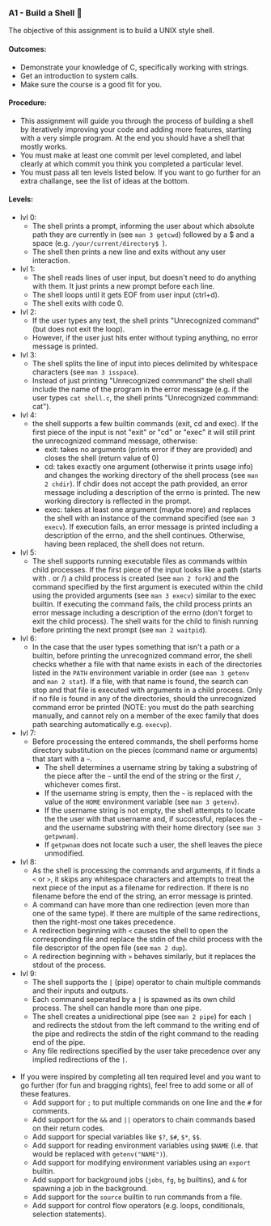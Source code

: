 ### A1 - Build a Shell 🐚

The objective of this assignment is to build a UNIX style shell.

#### Outcomes:
* Demonstrate your knowledge of C, specifically working with strings.
* Get an introduction to system calls.
* Make sure the course is a good fit for you.

#### Procedure:
* This assignment will guide you through the process of building a shell by iteratively improving your code and adding more features, starting with a very simple program. At the end you should have a shell that mostly works.
* You must make at least one commit per level completed, and label clearly at which commit you think you completed a particular level.
* You must pass all ten levels listed below. If you want to go further for an extra challange, see the list of ideas at the bottom.

#### Levels:
* lvl 0: 
  * The shell prints a prompt, informing the user about which absolute path they are currently in (see `man 3 getcwd`) followed by a $ and a space (e.g. `/your/current/directory$ `).
  * The shell then prints a new line and exits without any user interaction.
* lvl 1:
  * The shell reads lines of user input, but doesn't need to do anything with them. It just prints a new prompt before each line.
  * The shell loops until it gets EOF from user input (ctrl+d).
  * The shell exits with code 0.
* lvl 2:
  * If the user types any text, the shell prints "Unrecognized command" (but does not exit the loop).
  * However, if the user just hits enter without typing anything, no error message is printed.
* lvl 3:
  * The shell splits the line of input into pieces delimited by whitespace characters (see `man 3 isspace`).
  * Instead of just printing "Unrecognized commmand" the shell shall include the name of the program in the error message (e.g. if the user types `cat shell.c`, the shell prints "Unrecognized commmand: cat").
* lvl 4:
  * the shell supports a few builtin commands (exit, cd and exec). If the first piece of the input is not "exit" or "cd" or "exec" it will still print the unrecognized command message, otherwise:
    * exit: takes no arguments (prints error if they are provided) and closes the shell (return value of 0)
    * cd: takes exactly one argument (otherwise it prints usage info) and changes the working directory of the shell process (see `man 2 chdir`). If chdir does not accept the path provided, an error message including a description of the errno is printed. The new working directory is reflected in the prompt.
    * exec: takes at least one argument (maybe more) and replaces the shell with an instance of the command specified (see `man 3 execv`). If execution fails, an error message is printed including a description of the errno, and the shell continues. Otherwise, having been replaced, the shell does not return.
* lvl 5:
  * The shell supports running executable files as commands within child processes. If the first piece of the input looks like a path (starts with . or /) a child process is created (see `man 2 fork`) and the command specified by the first argument is executed within the child using the provided arguments (see `man 3 execv`) similar to the exec builtin. If executing the command fails, the child process prints an error message including a description of the errno (don't forget to exit the child process). The shell waits for the child to finish running before printing the next prompt (see `man 2 waitpid`).
* lvl 6:
  * In the case that the user types something that isn't a path or a builtin, before printing the unrecognized command error, the shell checks whether a file with that name exists in each of the directories listed in the `PATH` environment variable in order (see `man 3 getenv` and `man 2 stat`). If a file, with that name is found, the search can stop and that file is executed with arguments in a child process. Only if no file is found in any of the directories, should the unrecognized command error be printed (NOTE: you must do the path searching manually, and cannot rely on a member of the exec family that does path searching automatically e.g. `execvp`).
* lvl 7:
  * Before processing the entered commands, the shell performs home directory substitution on the pieces (command name or arguments) that start with a `~`.
    * The shell determines a username string by taking a substring of the piece after the `~` until the end of the string or the first `/`, whichever comes first.
    * If the username string is empty, then the `~` is replaced with the value of the `HOME` environment variable (see `man 3 getenv`).
    * If the username string is not empty, the shell attempts to locate the the user with that username and, if successful, replaces the `~` and the username substring with their home directory (see `man 3 getpwnam`).
    * If `getpwnam` does not locate such a user, the shell leaves the piece unmodified.
* lvl 8:
  * As the shell is processing the commands and arguments, if it finds a `<` or `>`, it skips any whitespace characters and attempts to treat the next piece of the input as a filename for redirection. If there is no filename before the end of the string, an error message is printed. 
  * A command can have more than one redirection (even more than one of the same type). If there are multiple of the same redirections, then the right-most one takes precedence.
  * A redirection beginning with `<` causes the shell to open the corresponding file and replace the stdin of the child process with the file descriptor of the open file (see `man 2 dup`).
  * A redirection beginning with `>` behaves similarly, but it replaces the stdout of the process.
* lvl 9:
  * The shell supports the `|` (pipe) operator to chain multiple commands and their inputs and outputs.
  * Each command seperated by a `|` is spawned as its own child process. The shell can handle more than one pipe.
  * The shell creates a unidirectional pipe (see `man 2 pipe`) for each `|` and redirects the stdout from the left command to the writing end of the pipe and redirects the stdin of the right command to the reading end of the pipe.
  * Any file redirections specified by the user take precedence over any implied redirections of the `|`.
<br></br>
* If you were inspired by completing all ten required level and you want to go further (for fun and bragging rights), feel free to add some or all of these features.
  * Add support for `;` to put multiple commands on one line and the `#` for comments.
  * Add support for the `&&` and `||` operators to chain commands based on their return codes.
  * Add support for special variables like `$?`, `$#`, `$*`, `$$`.
  * Add support for reading environment variables using `$NAME` (i.e. that would be replaced with `getenv("NAME")`).
  * Add support for modifying environment variables using an `export` builtin.
  * Add support for background jobs (`jobs`, `fg`, `bg` builtins), and `&` for spawning a job in the background.
  * Add support for the `source` builtin to run commands from a file.
  * Add support for control flow operators (e.g. loops, conditionals, selection statements).
